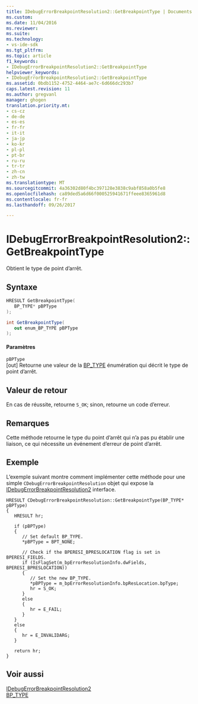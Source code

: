 ```yaml
---
title: IDebugErrorBreakpointResolution2::GetBreakpointType | Documents Microsoft
ms.custom: 
ms.date: 11/04/2016
ms.reviewer: 
ms.suite: 
ms.technology:
- vs-ide-sdk
ms.tgt_pltfrm: 
ms.topic: article
f1_keywords:
- IDebugErrorBreakpointResolution2::GetBreakpointType
helpviewer_keywords:
- IDebugErrorBreakpointResolution2::GetBreakpointType
ms.assetid: 0bdb1152-4752-4464-ae7c-6d666dc293b7
caps.latest.revision: 11
ms.author: gregvanl
manager: ghogen
translation.priority.mt:
- cs-cz
- de-de
- es-es
- fr-fr
- it-it
- ja-jp
- ko-kr
- pl-pl
- pt-br
- ru-ru
- tr-tr
- zh-cn
- zh-tw
ms.translationtype: MT
ms.sourcegitcommit: 4a36302d80f4bc397128e3838c9abf858a0b5fe8
ms.openlocfilehash: ca89ded5a6d66f000525941671ffeee8365961d8
ms.contentlocale: fr-fr
ms.lasthandoff: 09/26/2017

---
```

# <a name="idebugerrorbreakpointresolution2getbreakpointtype"></a>IDebugErrorBreakpointResolution2::GetBreakpointType
Obtient le type de point d’arrêt.  
  
## <a name="syntax"></a>Syntaxe  
  
```cpp  
HRESULT GetBreakpointType(   
   BP_TYPE* pBPType  
);  
```  
  
```csharp  
int GetBreakpointType(   
   out enum_BP_TYPE pBPType  
);  
```  
  
#### <a name="parameters"></a>Paramètres  
 `pBPType`  
 [out] Retourne une valeur de la [BP_TYPE](../../../extensibility/debugger/reference/bp-type.md) énumération qui décrit le type de point d’arrêt.  
  
## <a name="return-value"></a>Valeur de retour  
 En cas de réussite, retourne `S_OK`; sinon, retourne un code d’erreur.  
  
## <a name="remarks"></a>Remarques  
 Cette méthode retourne le type du point d’arrêt qui n’a pas pu établir une liaison, ce qui nécessite un événement d’erreur de point d’arrêt.  
  
## <a name="example"></a>Exemple  
 L’exemple suivant montre comment implémenter cette méthode pour une simple `CDebugErrorBreakpointResolution` objet qui expose la [IDebugErrorBreakpointResolution2](../../../extensibility/debugger/reference/idebugerrorbreakpointresolution2.md) interface.  
  
```  
HRESULT CDebugErrorBreakpointResolution::GetBreakpointType(BP_TYPE* pBPType)    
{    
   HRESULT hr;    
  
   if (pBPType)    
   {    
      // Set default BP_TYPE.    
      *pBPType = BPT_NONE;    
  
      // Check if the BPERESI_BPRESLOCATION flag is set in BPERESI_FIELDS.    
      if (IsFlagSet(m_bpErrorResolutionInfo.dwFields, BPERESI_BPRESLOCATION))    
      {    
         // Set the new BP_TYPE.    
         *pBPType = m_bpErrorResolutionInfo.bpResLocation.bpType;    
         hr = S_OK;    
      }    
      else    
      {    
         hr = E_FAIL;    
      }    
   }    
   else    
   {    
      hr = E_INVALIDARG;    
   }    
  
   return hr;    
}    
```  
  
## <a name="see-also"></a>Voir aussi  
 [IDebugErrorBreakpointResolution2](../../../extensibility/debugger/reference/idebugerrorbreakpointresolution2.md)   
 [BP_TYPE](../../../extensibility/debugger/reference/bp-type.md)
